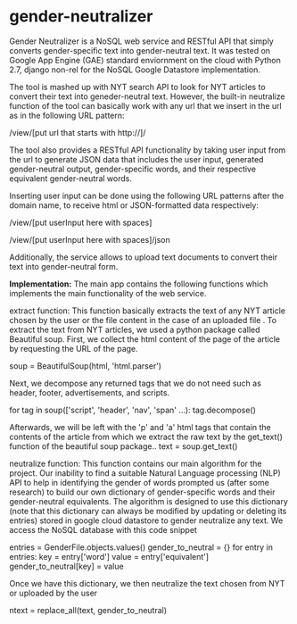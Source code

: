 # gender-neutralizer
Gender Neutralizer is a NoSQL web service and RESTful API that simply converts gender-specific text into gender-neutral text. It was tested on Google App Engine (GAE) standard enviornment on the cloud with Python 2.7, django non-rel for the NoSQL Google Datastore implementation.

The tool is mashed up with NYT search API to look for NYT articles to convert their text into geneder-neutral text. However, the built-in neutralize function of the tool can basically work with any url that we insert in the url as in the following URL pattern: 

/view/[put url that starts with http://]/

The tool also provides a RESTful API functionality by taking user input from the url to generate JSON data that includes the user input, generated gender-neutral output, gender-specific words, and their respective equivalent gender-neutral words.

Inserting user input can be done using the following URL patterns after the domain name, to receive html or JSON-formatted data respectively: 
 
 /view/[put userInput here with spaces]

 /view/[put userInput here with spaces]/json

Additionally, the service allows to upload text documents to convert their text into gender-neutral form.

<b>Implementation:</b>
The main app contains the following functions which implements the main functionality of the web service.

extract function: This function basically extracts the text of any NYT article chosen by the user or the file content in the case of an uploaded file . To extract the text from NYT articles, we used a python package called Beautiful soup. First, we collect the html content of the page of the article by requesting the URL of the page.
 
soup = BeautifulSoup(html, 'html.parser')

Next, we decompose any returned tags that we do not need such as header, footer, advertisements, and scripts.

for tag in soup(['script', 'header', 'nav', 'span' ...):
tag.decompose()  

Afterwards, we will be left with the 'p' and 'a' html tags that contain the contents of the article from which we extract the raw text by the get_text() function of the beautiful soup package..
text = soup.get_text()



neutralize function: This function contains our main algorithm for the project. Our inability to find a suitable Natural Language processing (NLP) API to help in identifying the gender of words prompted us (after some research) to build our own dictionary of gender-specific words and their gender-neutral equivalents. The algorithm is designed to use this dictionary (note that this dictionary can always be modified by updating or deleting its entries) stored in google cloud datastore to gender neutralize any text. We access the NoSQL database with this code snippet

entries = GenderFile.objects.values()
	gender_to_neutral = {}
	for entry in entries:
		key = entry['word']
		value = entry['equivalent']
		gender_to_neutral[key] = value

Once we have this dictionary, we then neutralize the text chosen from NYT or uploaded by the user

ntext = replace_all(text, gender_to_neutral)

